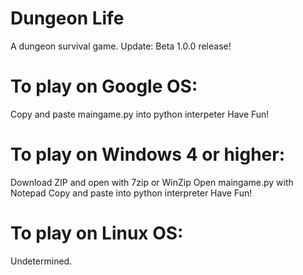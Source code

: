 # Dungeon Life
A dungeon survival game.
Update:  Beta 1.0.0 release!
# To play on Google OS:
Copy and paste maingame.py into python interpeter
Have Fun!
# To play on Windows 4 or higher:
Download ZIP and open with 7zip or WinZip
Open maingame.py with Notepad
Copy and paste into python interpreter
Have Fun!
# To play on Linux OS:
Undetermined.
